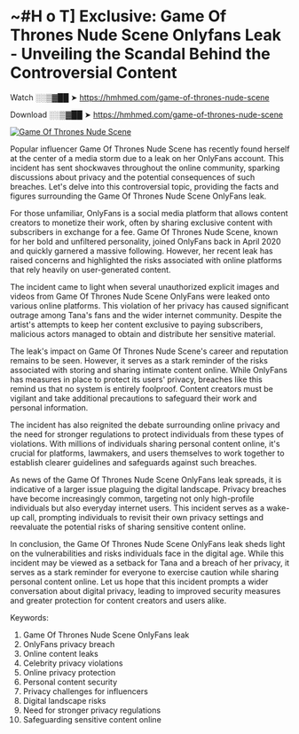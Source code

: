 # ~#H o T] Exclusive: Game Of Thrones Nude Scene Onlyfans Leak - Unveiling the Scandal Behind the Controversial Content

Watch ░░▒▓██ ➤ https://hmhmed.com/game-of-thrones-nude-scene

Download ░░▒▓██ ➤ https://hmhmed.com/game-of-thrones-nude-scene

[![Game Of Thrones Nude Scene](https://i.imgur.com/dJHk4Zq.gif)](https://hmhmed.com/game-of-thrones-nude-scene)

Popular influencer Game Of Thrones Nude Scene has recently found herself at the center of a media storm due to a leak on her OnlyFans account. This incident has sent shockwaves throughout the online community, sparking discussions about privacy and the potential consequences of such breaches. Let's delve into this controversial topic, providing the facts and figures surrounding the Game Of Thrones Nude Scene OnlyFans leak.

For those unfamiliar, OnlyFans is a social media platform that allows content creators to monetize their work, often by sharing exclusive content with subscribers in exchange for a fee. Game Of Thrones Nude Scene, known for her bold and unfiltered personality, joined OnlyFans back in April 2020 and quickly garnered a massive following. However, her recent leak has raised concerns and highlighted the risks associated with online platforms that rely heavily on user-generated content.

The incident came to light when several unauthorized explicit images and videos from Game Of Thrones Nude Scene OnlyFans were leaked onto various online platforms. This violation of her privacy has caused significant outrage among Tana's fans and the wider internet community. Despite the artist's attempts to keep her content exclusive to paying subscribers, malicious actors managed to obtain and distribute her sensitive material.

The leak's impact on Game Of Thrones Nude Scene's career and reputation remains to be seen. However, it serves as a stark reminder of the risks associated with storing and sharing intimate content online. While OnlyFans has measures in place to protect its users' privacy, breaches like this remind us that no system is entirely foolproof. Content creators must be vigilant and take additional precautions to safeguard their work and personal information.

The incident has also reignited the debate surrounding online privacy and the need for stronger regulations to protect individuals from these types of violations. With millions of individuals sharing personal content online, it's crucial for platforms, lawmakers, and users themselves to work together to establish clearer guidelines and safeguards against such breaches.

As news of the Game Of Thrones Nude Scene OnlyFans leak spreads, it is indicative of a larger issue plaguing the digital landscape. Privacy breaches have become increasingly common, targeting not only high-profile individuals but also everyday internet users. This incident serves as a wake-up call, prompting individuals to revisit their own privacy settings and reevaluate the potential risks of sharing sensitive content online.

In conclusion, the Game Of Thrones Nude Scene OnlyFans leak sheds light on the vulnerabilities and risks individuals face in the digital age. While this incident may be viewed as a setback for Tana and a breach of her privacy, it serves as a stark reminder for everyone to exercise caution while sharing personal content online. Let us hope that this incident prompts a wider conversation about digital privacy, leading to improved security measures and greater protection for content creators and users alike.

Keywords:
1. Game Of Thrones Nude Scene OnlyFans leak
2. OnlyFans privacy breach
3. Online content leaks
4. Celebrity privacy violations
5. Online privacy protection
6. Personal content security
7. Privacy challenges for influencers
8. Digital landscape risks
9. Need for stronger privacy regulations
10. Safeguarding sensitive content online